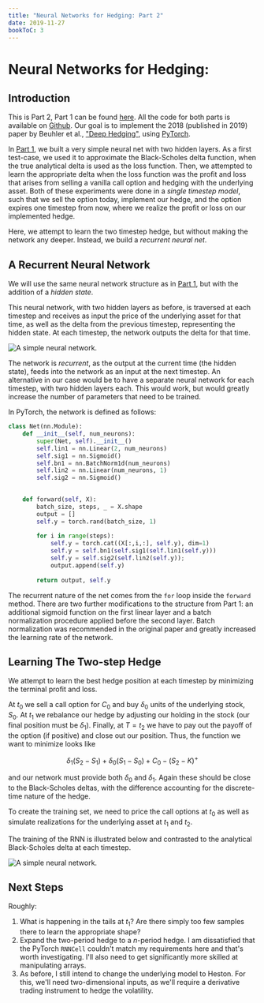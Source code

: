 ```yaml
---
title: "Neural Networks for Hedging: Part 2"
date: 2019-11-27
bookToC: 3
---
```


# Neural Networks for Hedging: 

## Introduction 
This is Part 2, Part 1 can be found [here](https://www.ralphrudd.com/docs/2-projects/deep-hedging/neural-networks-for-hedging-1/). All the code for both parts is available on [Github](https://github.com/IkeThermite/Buehler-et-al-Deep-Hedging).
Our goal is to implement the 2018 (published in 2019) paper by Beuhler et al., ["Deep Hedging"](https://www.tandfonline.com/doi/full/10.1080/14697688.2019.1571683), using [PyTorch](https://pytorch.org).

In [Part 1](http://www.ralphrudd.com/blog/2019/10/22/neural-networks-for-hedging-1), we built a very simple neural net with two hidden layers. As a first test-case, we used it to approximate the Black-Scholes delta function, when the true analytical delta is used as the loss function.
Then, we attempted to learn the appropriate delta when the loss function was the profit and loss that arises from selling a vanilla call option and hedging with the underlying asset. Both of these experiments were done in a _single timestep model_, such that we sell the option today, implement our hedge, and the option expires one timestep from now, where we realize the profit or loss on our implemented hedge.

Here, we attempt to learn the two timestep hedge, but without making the network any deeper. Instead, we build a _recurrent neural net_.

## A Recurrent Neural Network
We will use the same neural network structure as in [Part 1](http://www.ralphrudd.com/blog/2019/10/22/neural-networks-for-hedging-1), but with the addition of a _hidden state_. 

This neural network, with two hidden layers as before, is traversed at each timestep and receives as input the price of the underlying asset for that time, as well as the delta from the previous timestep, representing the hidden state. At each timestep, the network outputs the delta for that time.

![A simple neural network.](/img/simple_recursive_network_nn_svg.png#center)

The network is _recurrent_, as the output at the current time (the hidden state), feeds into the network as an input at the next timestep. An alternative in our case would be to have a separate neural network for each timestep, with two hidden layers each. This would work, but would greatly increase the number of parameters that need to be trained.

In PyTorch, the network is defined as follows:

```python
class Net(nn.Module):
    def __init__(self, num_neurons):
        super(Net, self).__init__()
        self.lin1 = nn.Linear(2, num_neurons)
        self.sig1 = nn.Sigmoid()
        self.bn1 = nn.BatchNorm1d(num_neurons)
        self.lin2 = nn.Linear(num_neurons, 1)
        self.sig2 = nn.Sigmoid()
        

    def forward(self, X):
        batch_size, steps, _ = X.shape
        output = []
        self.y = torch.rand(batch_size, 1)
        
        for i in range(steps):
            self.y = torch.cat((X[:,i,:], self.y), dim=1)
            self.y = self.bn1(self.sig1(self.lin1(self.y)))
            self.y = self.sig2(self.lin2(self.y));
            output.append(self.y)
        
        return output, self.y       
```

The recurrent nature of the net comes from the ``for`` loop inside the ``forward`` method. There are two further modifications to the structure from Part 1: an additional sigmoid function on the first linear layer and a batch normalization procedure applied before the second layer. Batch normalization was recommended in the original paper and greatly increased the learning rate of the network.

## Learning The Two-step Hedge
We attempt to learn the best hedge position at each timestep by minimizing the terminal profit and loss.

At $t_0$ we sell a call option for $C_0$ and buy $\delta_0$ units of the underlying stock, $S_0$.
At $t_1$ we rebalance our hedge by adjusting our holding in the stock (our final position must be $\delta_1$). Finally, at $T = t_2$ we have to pay out the payoff of the option (if positive) and close out our position. Thus, the function we want to minimize looks like

$$
\delta_1(S_2 - S_1) + \delta_0(S_1 - S_0) + C_0 - (S_2 - K)^+
$$

and our network must provide both $\delta_0$ and $\delta_1$. Again these should be close to the Black-Scholes deltas, with the difference accounting for the discrete-time nature of the hedge.

To create the training set, we need to price the call options at $t_0$ as well as simulate realizations for the underlying asset at $t_1$ and $t_2$. 

The training of the RNN is illustrated below and contrasted to the analytical Black-Scholes delta at each timestep.

![A simple neural network.](/img/rnn_bs_hedge.gif#center)

## Next Steps
Roughly:
1. What is happening in the tails at $t_1$? Are there simply too few samples there to learn the appropriate shape?
2. Expand the two-period hedge to a $n$-period hedge. I am dissatisfied that the PyTorch ``RNNCell`` couldn't match my requirements here and that's worth investigating. I'll also need to get significantly more skilled at manipulating arrays.
2. As before, I still intend to change the underlying model to Heston. For this, we'll need two-dimensional inputs, as we'll require a derivative trading instrument to hedge the volatility.
